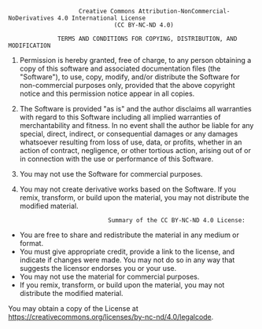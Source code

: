                         Creative Commons Attribution-NonCommercial-NoDerivatives 4.0 International License
                                  (CC BY-NC-ND 4.0)

                  TERMS AND CONDITIONS FOR COPYING, DISTRIBUTION, AND MODIFICATION

1. Permission is hereby granted, free of charge, to any person obtaining a copy of this software and associated documentation files (the "Software"), to use, copy, modify, and/or distribute the Software for non-commercial purposes only, provided that the above copyright notice and this permission notice appear in all copies.

2. The Software is provided "as is" and the author disclaims all warranties with regard to this Software including all implied warranties of merchantability and fitness. In no event shall the author be liable for any special, direct, indirect, or consequential damages or any damages whatsoever resulting from loss of use, data, or profits, whether in an action of contract, negligence, or other tortious action, arising out of or in connection with the use or performance of this Software.

3. You may not use the Software for commercial purposes.

4. You may not create derivative works based on the Software. If you remix, transform, or build upon the material, you may not distribute the modified material.

                                Summary of the CC BY-NC-ND 4.0 License:

- You are free to share and redistribute the material in any medium or format.
- You must give appropriate credit, provide a link to the license, and indicate if changes were made. You may not do so in any way that suggests the licensor endorses you or your use.
- You may not use the material for commercial purposes.
- If you remix, transform, or build upon the material, you may not distribute the modified material.

You may obtain a copy of the License at https://creativecommons.org/licenses/by-nc-nd/4.0/legalcode.

